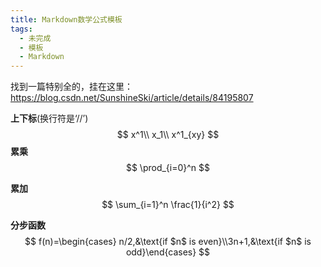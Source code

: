 ```yaml
---
title: Markdown数学公式模板
tags:
  - 未完成
  - 模板
  - Markdown
---
```




找到一篇特别全的，挂在这里：https://blog.csdn.net/SunshineSki/article/details/84195807

**上下标**(换行符是‘//’)
$$
x^1\\
x_1\\
x^1_{xy}
$$
**累乘**
$$
\prod_{i=0}^n
$$


**累加**
$$
\sum_{i=1}^n \frac{1}{i^2}
$$


**分步函数**
$$
f(n)=\begin{cases} n/2,&\text{if $n$ is even}\\3n+1,&\text{if $n$ is odd}\end{cases}
$$




